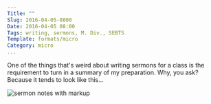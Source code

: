 ```yaml
---
Title: ""
Slug: 2016-04-05-0800
Date: 2016-04-05 08:00
Tags: writing, sermons, M. Div., SEBTS
Template: formats/micro
Category: micro
...
```


One of the things that's weird about writing sermons for a class is the requirement to turn in a summary of my preparation. Why, you ask? Because it tends to look like this...

![](//cdn.chriskrycho.com/images/sermon-notes.jpg "sermon notes with markup")
